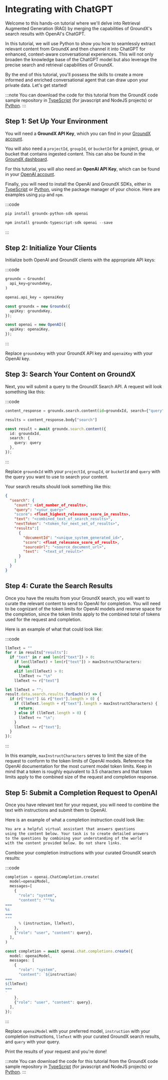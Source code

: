 # Integrating with ChatGPT

Welcome to this hands-on tutorial where we'll delve into Retrieval Augmented Generation (RAG) by merging the capabilities of GroundX's search results with OpenAI's ChatGPT.

In this tutorial, we will use Python to show you how to seamlessly extract relevant content from GroundX and then channel it into ChatGPT for enhanced, context-aware conversational experiences. This will not only broaden the knowledge base of the ChatGPT model but also leverage the precise search and retrieval capabilities of GroundX.

By the end of this tutorial, you'll possess the skills to create a more informed and enriched conversational agent that can draw upon your private data. Let's get started!

:::note
You can download the code for this tutorial from the GroundX code sample repository in [TypeScript](https://github.com/groundxai/code-samples/blob/master/typescript/chatGPT-completions/demo.js) (for javascript and NodeJS projects) or [Python](https://github.com/groundxai/code-samples/blob/master/python/chatGPT-completions/demo.py).
:::

## Step 1: Set Up Your Environment

You will need a **GroundX API Key**, which you can find in your [GroundX account](https://dashboard.groundx.ai/apikey).

You will also need a `projectId`, `groupId`, or `bucketId` for a project, group, or bucket that contains ingested content. This can also be found in the [GroundX dashboard](https://dashboard.groundx.ai/projects).

For this tutorial, you will also need an **OpenAI API Key**, which can be found in your [OpenAI account](https://platform.openai.com/account/api-keys).

Finally, you will need to install the OpenAI and GroundX SDKs, either in [TypeScript](https://github.com/groundxai/groundx-sdks/blob/main/sdks/typescript/README.md) or [Python](https://github.com/groundxai/groundx-sdks/blob/main/sdks/python/README.md), using the package manager of your choice. Here are examples using `pip` and `npm`.

:::code

```python
pip install groundx-python-sdk openai
```

```typescript
npm install groundx-typescript-sdk openai --save
```

:::

## Step 2: Initialize Your Clients

Initialize both OpenAI and GroundX clients with the appropriate API keys:

:::code

```python
groundx = Groundx(
  api_key=groundxKey,
)

openai.api_key = openaiKey
```

```typescript
const groundx = new Groundx({
  apiKey: groundxKey,
});

const openai = new OpenAI({
  apiKey: openaiKey,
});
```

:::

Replace `groundxKey` with your GroundX API key and `openaiKey` with your OpenAI key.

## Step 3: Search Your Content on GroundX

Next, you will submit a query to the GroundX Search API.  A request will look something like this:

:::code

```python
content_response = groundx.search.content(id=groundxId, search={"query": query})

results = content_response.body["search"]
```

```typescript
const result = await groundx.search.content({
  id: groundxId,
  search: {
    query: query
  },
});
```

:::

Replace `groundxId` with your `projectId`, `groupId`, or `bucketId` and `query` with the query you want to use to search your content.

Your search results should look something like this:

```json
{
  "search": {
    "count": <int_number_of_results>,
    "query": "<your_query>"
    "score": <float_highest_relevance_score_in_results>,
    "text": "<combined_text_of_search_results>",
    "nextToken": "<token_for_next_set_of_results>",
    "results":[
      {
        "documentId": "<unique_system_generated_id>",
        "score": <float_relevance_score_of_result>,
        "sourceUrl": "<source_document_url>",
        "text":  "<text_of_result>"
      }
    ]
  }
}
```

## Step 4: Curate the Search Results

Once you have the results from your GroundX search, you will want to curate the relevant content to send to OpenAI for completion. You will need to be cognizant of the token limits for OpenAI models and reserve space for the completion, since the token limits apply to the combined total of tokens used for the request and completion.

Here is an example of what that could look like:

:::code

```python
llmText = ""
for r in results["results"]:
  if "text" in r and len(r["text"]) > 0:
    if len(llmText) + len(r["text"]) > maxInstructCharacters:
      break
    elif len(llmText) > 0:
      llmText += "\n"
    llmText += r["text"]
```

```typescript
let llmText = "";
result.data.search.results.forEach((r) => {
  if (r["text"] && r["text"].length > 0) {
    if (llmText.length + r["text"].length > maxInstructCharacters) {
      return;
    } else if (llmText.length > 0) {
      llmText += "\n";
    }
    llmText += r["text"];
  }
});
```

:::

In this example, `maxInstructCharacters` serves to limit the size of the request to conform to the token limits of OpenAI models. Reference the OpenAI documentation for the most current model token limits. Keep in mind that a token is roughly equivalent to 3.5 characters and that token limits apply to the combined size of the request and completion response.

## Step 5: Submit a Completion Request to OpenAI

Once you have relevant text for your request, you will need to combine the text with instructions and submit them to OpenAI.

Here is an example of what a completion instruction could look like:

```txt
You are a helpful virtual assistant that answers questions
using the content below. Your task is to create detailed answers
to the questions by combining your understanding of the world
with the content provided below. Do not share links.
```

Combine your completion instructions with your curated GroundX search results:

:::code

```python
completion = openai.ChatCompletion.create(
  model=openaiModel,
  messages=[
    {
      "role": "system",
      "content": """%s
===
%s
===
"""
      % (instruction, llmText),
    },
    {"role": "user", "content": query},
  ],
)
```

```typescript
const completion = await openai.chat.completions.create({
  model: openaiModel,
  messages: [
    {
      "role": "system",
      "content": `${instruction}
===
${llmText}
===
`
    },
    {"role": "user", "content": query},
  ],
});
```

:::

Replace `openaiModel` with your preferred model, `instruction` with your completion instructions, `llmText` with your curated GroundX search results, and `query` with your query.

Print the results of your request and you're done!

:::note
You can download the code for this tutorial from the GroundX code sample repository in [TypeScript](https://github.com/groundxai/code-samples/blob/master/typescript/chatGPT-completions/demo.js) (for javascript and NodeJS projects) or [Python](https://github.com/groundxai/code-samples/blob/master/python/chatGPT-completions/demo.py).
:::
